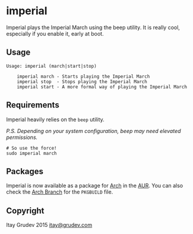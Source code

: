 imperial
========
Imperial plays the Imperial March using the beep utility. It is really cool, especially if you enable it, early at boot.

Usage
-----

```
Usage: imperial (march|start|stop)

    imperial march - Starts playing the Imperial March
    imperial stop  - Stops playing the Imperial March
    imperial start - A more formal way of playing the Imperial March
```

Requirements
------------
Imperial heavily relies on the ```beep``` utility.

_P.S. Depending on your system configuration, beep may need elevated 
permissions._
```
# So use the force!
sudo imperial march
```

Packages
--------
Imperial is now available as a package for [Arch](https://www.archlinux.org/) in the [AUR](https://aur.archlinux.org/packages/imperial/). You can also check the [Arch Branch](https://github.com/itay-grudev/imperial/tree/arch) for the ```PKGBUILD``` file.

Copyright
---------
Itay Grudev 2015 <itay@grudev.com>
